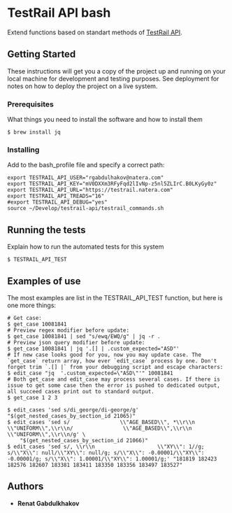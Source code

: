 # TestRail API bash

Extend functions based on standart methods of [TestRail API](http://docs.gurock.com/testrail-api2/start).

## Getting Started

These instructions will get you a copy of the project up and running on your local machine for development and testing purposes. See deployment for notes on how to deploy the project on a live system.

### Prerequisites

What things you need to install the software and how to install them

```
$ brew install jq
```

### Installing

Add to the bash_profile file and specify a correct path:

```shell
export TESTRAIL_API_USER="rgabdulhakov@natera.com"
export TESTRAIL_API_KEY="mV0DXXm3RFyFqd2lIvNp-z5nl5ZLIrC.B0LKyGy0z"
export TESTRAIL_API_URL="https://testrail.natera.com"
export TESTRAIL_API_TREADS="16"
#export TESTRAIL_API_DEBUG="yes"
source ~/Develop/testrail-api/testrail_commands.sh
```


## Running the tests

Explain how to run the automated tests for this system

```shell
$ TESTRAIL_API_TEST
```

## Examples of use

The most examples are list in the TESTRAIL_API_TEST function, but here is one more things:

```shell
# Get case:
$ get_case 10081841
# Preview regex modifier before update:
$ get_case 10081841 | sed "s/ewq/EWQ/g" | jq -r .
# Preview json query modifier before update:
$ get_case 10081841 | jq '.[] | .custom_expected="ASD"'
# If new case looks good for you, now you may update case. The `get_case` return array, how ever `edit_case` process by one. Don't forget trim `.[] |` from your debugging script and escape characters: 
$ edit_case "jq  '.custom_expected=\"ASD\"'" 10081841
# Both get_case and edit_case may process several cases. If there is issue to get some case then the error is pushed to dedicated output, all succeed cases print out to standard output.
$ get_case 1 2 3

$ edit_cases 'sed s/di_george/di-george/g' "$(get_nested_cases_by_section_id 21065)" 
$ edit_cases 'sed s/                \\"AGE_BASED\\", *\\r\\n                \\"UNIFORM\\",\\r\\n/                \\"AGE_BASED\\",\\r\\n                \\"UNIFORM\\",\\r\\n/g' \
    "$(get_nested_cases_by_section_id 21066)" 
$ edit_cases 'sed s/, \\r\\n                    \\"XY\\": 1//g; s/\\"X\\": null/\\"XY\\": null/g; s/\\"X\\": -0.00001/\\"XY\\": -0.00001/g; s/\\"X\\": 1.00001/\\"XY\\": 1.00001/g;' "181819 182423 182576 182607 183381 183411 183350 183356 183497 183527" 
```

## Authors

* **Renat Gabdulkhakov**


